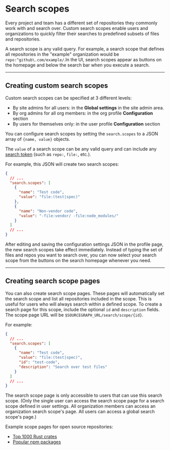 # Search scopes

Every project and team has a different set of repositories they commonly work with and search over. Custom search scopes enable users and organizations to quickly filter their searches to predefined subsets of files and repositories.

A search scope is any valid query. For example, a search scope that defines all repositories in the "example" organization would be `repo:^github\.com/example/`.In the UI, search scopes appear as buttons on the homepage and below the search bar when you execute a search.

---

## Creating custom search scopes

Custom search scopes can be specified at 3 different levels:

- By site admins for all users: in the **Global settings** in the site admin area.
- By org admins for all org members: in the org profile **Configuration** section
- By users for themselves only: in the user profile **Configuration** section

You can configure search scopes by setting the `search.scopes` to a JSON array of `{name, value}` objects.

The `value` of a search scope can be any valid query and can include any [search token](/user/search/index.md#tokens-all-searches) (such as `repo:`, `file:`, etc.).

For example, this JSON will create two search scopes:

```json
{
  // ...
  "search.scopes": [
    {
      "name": "Test code",
      "value": "file:(test|spec)"
    },
    {
      "name": "Non-vendor code",
      "value": "-file:vendor/ -file:node_modules/"
    }
  ]
  // ...
}
```

After editing and saving the configuration settings JSON in the profile page, the new search scopes take effect immediately. Instead of typing the set of files and repos you want to search over, you can now select your search scope from the buttons on the search homepage whenever you need.

---

## Creating search scope pages

You can also create search scope pages. These pages will automatically set the search scope and list all repositories included in the scope. This is useful for users who will always search within a defined scope. To create a search page for this scope, include the optional `id` and `description` fields. The scope page URL will be `$SOURCEGRAPH_URL/search/scope/{id}`.

For example:

```json
{
  // ...
  "search.scopes": [
    {
      "name": "Test code",
      "value": "file:(test|spec)",
      "id": "test-code",
      "description": "Search over test files"
    }
  ]
  // ...
}
```

The search scope page is only accessible to users that can use this search scope. (Only the single user can access the search scope page for a search scope defined in user settings. All organization members can access an organization search scope's page. All users can access a global search scope's page.)

Example scope pages for open source repositories:

- [Top 1000 Rust crates](https://sourcegraph.com/search/scope/crates)
- [Popular npm packages](https://sourcegraph.com/search/scope/npm)

